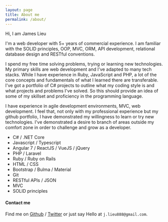 ```yaml
---
layout: page
title: About me
permalink: /about/
---
```


Hi, I am James Lieu

I'm a web developer with 5+ years of commercial experience. I am familiar with the SOLID principles, OOP, MVC, ORM, API development, relational database design and RESTful conventions.

I spend my free time solving problems, trying or learning new technologies.  My primary skills are web development and I've adapted to many tech stacks. While I have experience in Ruby, JavaScript and PHP, a lot of the core concepts and fundamentals of what I learned there are transferable. I've got a portfolio of C# projects to outline what my coding style is and what projects and problems I've solved. So this should provide an idea of some of my skillset and proficiency in the programming language.

I have experience in agile development environments, MVC, web development. I feel that, not only with my professional experience but my github portfolio, I have demonstrated my willingness to learn or try new technologies. I've demonstrated a desire to branch of areas outside my comfort zone in order to challenge and grow as a developer.


- C# / .NET Core
- Javascript / Typescript
- Angular 7 / ReactJS / VueJS / jQuery
- PHP / Laravel
- Ruby / Ruby on Rails
- HTML / CSS
- Bootstrap / Bulma / Material
- Git
- RESTful APIs / JSON
- MVC
- SOLID principles


#### Contact me

Find me on [Github][github] / [Twitter][Twitter] or just say Hello at
`j.lieu888@gmail.com`.


[github]: https://github.com/jameslieu
[twitter]: https://twitter.com/J_lieu

